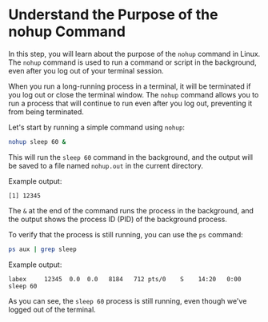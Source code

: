 # Understand the Purpose of the nohup Command

In this step, you will learn about the purpose of the `nohup` command in Linux. The `nohup` command is used to run a command or script in the background, even after you log out of your terminal session.

When you run a long-running process in a terminal, it will be terminated if you log out or close the terminal window. The `nohup` command allows you to run a process that will continue to run even after you log out, preventing it from being terminated.

Let's start by running a simple command using `nohup`:

```bash
nohup sleep 60 &
```

This will run the `sleep 60` command in the background, and the output will be saved to a file named `nohup.out` in the current directory.

Example output:

```
[1] 12345
```

The `&` at the end of the command runs the process in the background, and the output shows the process ID (PID) of the background process.

To verify that the process is still running, you can use the `ps` command:

```bash
ps aux | grep sleep
```

Example output:

```
labex     12345  0.0  0.0   8184   712 pts/0    S    14:20   0:00 sleep 60
```

As you can see, the `sleep 60` process is still running, even though we've logged out of the terminal.
